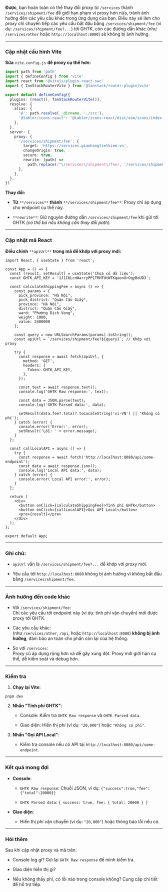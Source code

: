 <br>

**Được**, bạn hoàn toàn có thể thay đổi proxy từ `/services` thành `/services/shipment/fee` để giới hạn phạm vi proxy hơn nữa, tránh ảnh hưởng đến các yêu cầu khác trong ứng dụng của bạn. Điều này sẽ làm cho proxy chỉ chuyển tiếp các yêu cầu bắt đầu bằng `/services/shipment/fee` (ví dụ: `/services/shipment/fee?...`) tới GHTK, còn các đường dẫn khác (như `/services/other` hoặc `http://localhost:8080`) sẽ không bị ảnh hưởng.

---

### Cập nhật cấu hình Vite

**Sửa** `vite.config.js` **để proxy cụ thể hơn:**

```ts
import path from 'path'
import { defineConfig } from 'vite'
import react from '@vitejs/plugin-react-swc'
import { TanStackRouterVite } from '@tanstack/router-plugin/vite'

export default defineConfig({
  plugins: [react(), TanStackRouterVite()],
  resolve: {
    alias: {
      '@': path.resolve(__dirname, './src'),
      '@tabler/icons-react': '@tabler/icons-react/dist/esm/icons/index.mjs',
    },
  },
  server: {
    proxy: {
      '/services/shipment/fee': {
        target: 'https://services.giaohangtietkiem.vn',
        changeOrigin: true,
        secure: true,
        rewrite: (path) =>
          path.replace(/^\/services\/shipment\/fee/, '/services/shipment/fee'),
      },
    },
  },
})
```

**Thay đổi:**

- **Từ** `**/services**` **thành** `**/services/shipment/fee**`: Proxy chỉ áp dụng cho endpoint cụ thể này.
    
- `**rewrite**`: Giữ nguyên đường dẫn `/services/shipment/fee` khi gửi tới GHTK _(có thể bỏ nếu không cần thay đổi path)_.
    

---

### Cập nhật mã React

**Điều chỉnh** `**apiUrl**` **trong mã để khớp với proxy mới:**

```tsx
import React, { useState } from 'react';

const App = () => {
  const [result, setResult] = useState('Chưa có dữ liệu');
  const GHTK_API_KEY = '1J1IbLcnWarryPP1TRHTUtWTKqaonUrOqyBoUD3';

  const calculateShippingFee = async () => {
    const params = {
      pick_province: "Hà Nội",
      pick_district: "Quận Cầu Giấy",
      province: "Hà Nội",
      district: "Quận Cầu Giấy",
      ward: "Phường Dịch Vọng",
      weight: 1000,
      value: 2400000
    };

    const query = new URLSearchParams(params).toString();
    const apiUrl = `/services/shipment/fee?${query}`; // Khớp với proxy

    try {
      const response = await fetch(apiUrl, {
        method: 'GET',
        headers: {
          Token: GHTK_API_KEY,
        },
      });

      const text = await response.text();
      console.log('GHTK Raw response:', text);

      const data = JSON.parse(text);
      console.log('GHTK Parsed data:', data);

      setResult(data.fee?.total?.toLocaleString('vi-VN') || 'Không có phí');
    } catch (error) {
      console.error('Error:', error);
      setResult('Lỗi: ' + error.message);
    }
  };

  const callLocalAPI = async () => {
    try {
      const response = await fetch('http://localhost:8080/api/some-endpoint');
      const data = await response.json();
      console.log('Local API data:', data);
    } catch (error) {
      console.error('Local API error:', error);
    }
  };

  return (
    <div>
      <button onClick={calculateShippingFee}>Tính phí GHTK</button>
      <button onClick={callLocalAPI}>Gọi API Local</button>
      <pre>{result}</pre>
    </div>
  );
};

export default App;
```

---

### Ghi chú:

- `apiUrl` vẫn là `/services/shipment/fee?...` để khớp với proxy mới.
    
- Yêu cầu tới `http://localhost:8080` không bị ảnh hưởng vì không bắt đầu bằng `/services/shipment/fee`.
    

---

### Ảnh hưởng đến code khác

- Với `/services/shipment/fee`:  
    Chỉ các yêu cầu tới endpoint này (ví dụ: tính phí vận chuyển) mới được proxy tới GHTK.
    
- Các yêu cầu khác:  
    (như `/services/other`, `/api`, hoặc `http://localhost:8080`) **không bị ảnh hưởng**, đảm bảo an toàn cho phần còn lại của hệ thống.
    
- So với `/services`:  
    Proxy cũ áp dụng rộng hơn và dễ gây xung đột. Proxy mới giới hạn cụ thể, dễ kiểm soát và debug hơn.
    

---

### Kiểm tra

1. **Chạy lại Vite**:
    

```
pnpm dev
```

2. **Nhấn "Tính phí GHTK"**:
    
    - Console: Kiểm tra `GHTK Raw response` và `GHTK Parsed data`.
        
    - Giao diện: Hiển thị phí (ví dụ: `"20,000"`) hoặc `"Không có phí"`.
        
3. **Nhấn "Gọi API Local"**:
    
    - Kiểm tra console nếu có API tại `http://localhost:8080/api/some-endpoint`.
        

---

### Kết quả mong đợi

- **Console**:
    
    - `GHTK Raw response`: Chuỗi JSON, ví dụ: `{"success":true,"fee":{"total":20000}}`
        
    - `GHTK Parsed data`: `{ success: true, fee: { total: 20000 } }`
        
- **Giao diện**:
    
    - Hiển thị phí vận chuyển (ví dụ: `"20,000"`) hoặc thông báo lỗi nếu có.
        

---

### Hỏi thêm

Sau khi cập nhật proxy và mã trên:

- Console log gì? Gửi lại `GHTK Raw response` để mình kiểm tra.
    
- Giao diện hiển thị gì?
    
- Nếu không thấy phí, có lỗi nào trong console không? Cung cấp chi tiết để hỗ trợ tiếp.